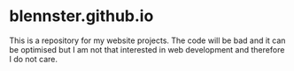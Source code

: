 # blennster.github.io

This is a repository for my website projects. 
The code will be bad and it can be optimised but I am not that interested in web development and therefore I do not care. 
